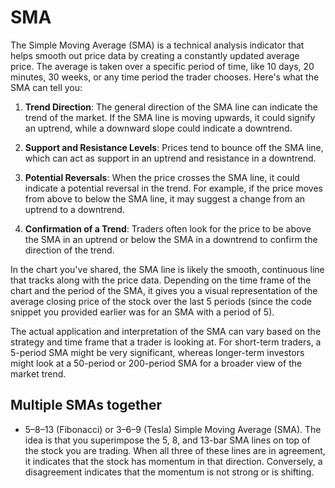 # SMA

The Simple Moving Average (SMA) is a technical analysis indicator that helps smooth out price data by creating a constantly updated average price. The average is taken over a specific period of time, like 10 days, 20 minutes, 30 weeks, or any time period the trader chooses. Here's what the SMA can tell you:

1. **Trend Direction**: The general direction of the SMA line can indicate the trend of the market. If the SMA line is moving upwards, it could signify an uptrend, while a downward slope could indicate a downtrend.

2. **Support and Resistance Levels**: Prices tend to bounce off the SMA line, which can act as support in an uptrend and resistance in a downtrend.

3. **Potential Reversals**: When the price crosses the SMA line, it could indicate a potential reversal in the trend. For example, if the price moves from above to below the SMA line, it may suggest a change from an uptrend to a downtrend.

4. **Confirmation of a Trend**: Traders often look for the price to be above the SMA in an uptrend or below the SMA in a downtrend to confirm the direction of the trend.

In the chart you've shared, the SMA line is likely the smooth, continuous line that tracks along with the price data. Depending on the time frame of the chart and the period of the SMA, it gives you a visual representation of the average closing price of the stock over the last 5 periods (since the code snippet you provided earlier was for an SMA with a period of 5).

The actual application and interpretation of the SMA can vary based on the strategy and time frame that a trader is looking at. For short-term traders, a 5-period SMA might be very significant, whereas longer-term investors might look at a 50-period or 200-period SMA for a broader view of the market trend.

## Multiple SMAs together

- 5–8–13 (Fibonacci) or 3–6–9 (Tesla) Simple Moving Average (SMA). The idea is that you superimpose the 5, 8, and 13-bar SMA lines on top of the stock you are trading. When all three of these lines are in agreement, it indicates that the stock has momentum in that direction. Conversely, a disagreement indicates that the momentum is not strong or is shifting.
